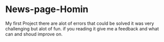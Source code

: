 # News-page-Homin
My first Project
there are alot of errors that could be solved it was very challenging but alot of fun.
if you reading it give me a feedback and what can and shoud improve on.
